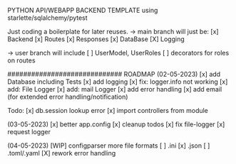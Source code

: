 PYTHON API/WEBAPP BACKEND TEMPLATE
using starlette/sqlalchemy/pytest

Just coding a boilerplate for later reuses.
-> main branch will just be:
[x] Backend
[x] Routes
[x] Responses
[x] DataBase
[X] Logging

-> user branch will include
[ ] UserModel, UserRoles
[ ] decorators for roles on routes

#############################
ROADMAP
(02-05-2023)
[x] add Database including Tests
[x] add logging
	[x] fix: logger.info not working
	[x] add: File Logger
    [x] add: mail Logger
[x] add error handling
[x] add email (for extended error handling/notification)

Todo:
[x] db.session lookup error
[x] import controllers from module

(03-05-2023)
[x] better app.config
[x] cleanup todos
[x] fix file-logger
[x] request logger

(04-05-2023)
[WIP] configparser more file formats
	[ ] .ini
	[x] .json
	[ ] .toml/.yaml
[X] rework error handling
